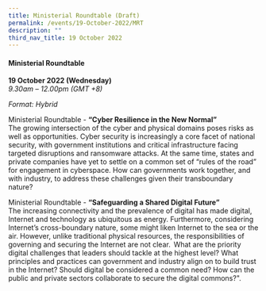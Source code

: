 ```yaml
---
title: Ministerial Roundtable (Draft)
permalink: /events/19-October-2022/MRT
description: ""
third_nav_title: 19 October 2022
---
```

#### **Ministerial Roundtable**
 
**19 October 2022 (Wednesday)**  
*9.30am – 12.00pm (GMT +8)*

*Format: Hybrid*

Ministerial Roundtable - **“Cyber Resilience in the New Normal”** 
<br>The growing intersection of the cyber and physical domains poses risks as well as opportunities. Cyber security is increasingly a core facet of national security, with government institutions and critical infrastructure facing targeted disruptions and ransomware attacks. At the same time, states and private companies have yet to settle on a common set of “rules of the road” for engagement in cyberspace. How can governments work together, and with industry, to address these challenges given their transboundary nature? 

Ministerial Roundtable - **“Safeguarding a Shared Digital Future”** 
<br>The increasing connectivity and the prevalence of digital has made digital, Internet and technology as ubiquitous as energy. Furthermore, considering Internet’s cross-boundary nature, some might liken Internet to the sea or the air. However, unlike traditional physical resources, the responsibilities of governing and securing the Internet are not clear.  What are the priority digital challenges that leaders should tackle at the highest level? What principles and practices can government and industry align on to build trust in the Internet? Should digital be considered a common need? How can the public and private sectors collaborate to secure the digital commons?".
